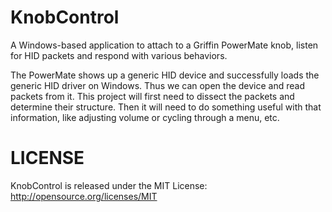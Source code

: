 KnobControl
===========

A Windows-based application to attach to a Griffin PowerMate knob, listen for HID packets and respond with various behaviors. 

The PowerMate shows up a generic HID device and successfully loads the generic HID driver on Windows.
Thus we can open the device and read packets from it. 
This project will first need to dissect the packets and determine their structure.
Then it will need to do something useful with that information, like adjusting volume or cycling through a menu, etc.

LICENSE
=======
KnobControl is released under the MIT License:
http://opensource.org/licenses/MIT